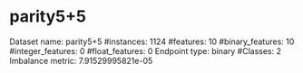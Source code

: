 # parity5+5
Dataset name: parity5+5
#instances: 1124
#features: 10
  #binary_features: 10
  #integer_features: 0
  #float_features: 0
Endpoint type: binary
#Classes: 2
Imbalance metric: 7.91529995821e-05
